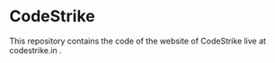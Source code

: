 # CodeStrike

This repository contains the code of the website of CodeStrike live at codestrike.in .
